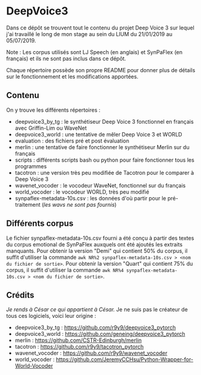 # DeepVoice3

Dans ce dépôt se trouvent tout le contenu du projet Deep Voice 3 sur lequel j'ai travaillé le long de mon stage au sein du LIUM du 21/01/2019 au 05/07/2019.

Note : Les corpus utilisés sont LJ Speech (en anglais) et SynPaFlex (en français) et ils ne sont pas inclus dans ce dépôt.

Chaque répertoire possède son propre README pour donner plus de détails sur le fonctionnement et les modifications apportées.

## Contenu

On y trouve les différents répertoires :
  - deepvoice3_by_tg : le synthétiseur Deep Voice 3 fonctionnel en français avec Griffin-Lim ou WaveNet
  - deepvoice3_world : une tentative de mêler Deep Voice 3 et WORLD
  - evaluation : des fichiers pré et post évaluation
  - merlin : une tentative de faire fonctionner le synthétiseur Merlin sur du français
  - scripts : différents scripts bash ou python pour faire fonctionner tous les programmes
  - tacotron : une version très peu modifiée de Tacotron pour le comparer à Deep Voice 3
  - wavenet_vocoder : le vocodeur WaveNet, fonctionnel sur du français
  - world_vocoder : le vocodeur WORLD, très peu modifié
  - synpaflex-metadata-10s.csv : les données d'où partir pour le pré-traitement (_les wavs ne sont pas fournis_)

## Différents corpus

Le fichier synpaflex-metadata-10s.csv fourni a été conçu à partir des textes du corpus emotional de SynPaFlex auxquels ont été ajoutés les extraits manquants.
Pour obtenir la version "Demi" qui contient 50% du corpus, il suffit d'utiliser la commande `awk NR%2 synpaflex-metadata-10s.csv > <nom du fichier de sortie>`.
Pour obtenir la version "Quart" qui contient 75% du corpus, il suffit d'utiliser la commande `awk NR%4 synpaflex-metadata-10s.csv > <nom du fichier de sortie>`.
  
## Crédits

_Je rends à César ce qui appartient à César._ Je ne suis pas le créateur de tous ces logiciels, voici leur origine :
  - deepvoice3_by_tg : https://github.com/r9y9/deepvoice3_pytorch
  - deepvoice3_world : https://github.com/geneing/deepvoice3_pytorch
  - merlin : https://github.com/CSTR-Edinburgh/merlin
  - tacotron : https://github.com/r9y9/tacotron_pytorch
  - wavenet_vocoder : https://github.com/r9y9/wavenet_vocoder
  - world_vocoder : https://github.com/JeremyCCHsu/Python-Wrapper-for-World-Vocoder
